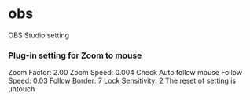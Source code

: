 # obs
OBS Studio setting


### Plug-in setting for Zoom to mouse

Zoom Factor: 2.00
Zoom Speed: 0.004
Check Auto follow mouse
Follow Speed: 0.03
Follow Border: 7
Lock Sensitivity: 2
The reset of setting is untouch


